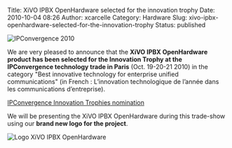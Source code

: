 Title: XiVO IPBX OpenHardware selected for the innovation trophy
Date: 2010-10-04 08:26
Author: xcarcelle
Category: Hardware
Slug: xivo-ipbx-openhardware-selected-for-the-innovation-trophy
Status: published

![IPConvergence
2010](/public/.IPConvergence_2010_m.jpg "IPConvergence 2010, oct. 2010")  
  

We are very pleased to announce that the **XiVO IPBX OpenHardware
product has been selected for the Innovation Trophy at the IPConvergence
technology trade in Paris** (Oct. 19-20-21 2010) in the category "Best
innovative technology for enterprise unified communications" (in French
: L’innovation technologique de l’année dans les communications
d’entreprise).  

[IPConvergence Innovation Trophies
nomination](http://www.ipconvergence.fr/Les+Troph%C3%A9es+de+la+Convergence+%3A+Jury+et+Nomin%C3%A9s_341_1078.html)

  
We will be presenting the XiVO IPBX OpenHardware during this trade-show
using our **brand new logo for the project**.

![Logo XiVO IPBX
OpenHardware](/public/.XiVO_IPBX_OpenHardware_Logo_s.jpg "Logo XiVO IPBX OpenHardware, sept. 2010")

</p>

